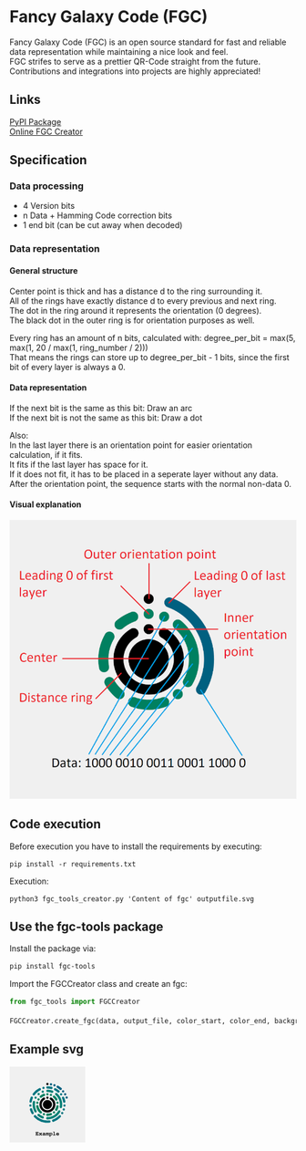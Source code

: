 # Fancy Galaxy Code (FGC)
Fancy Galaxy Code (FGC) is an open source standard for fast and reliable data representation while maintaining a nice look and feel.  
FGC strifes to serve as a prettier QR-Code straight from the future.  
Contributions and integrations into projects are highly appreciated!  
  
## Links
[PyPI Package](https://pypi.org/project/fgc-tools/)  
[Online FGC Creator](https://ghostfox.de/fgc)  
  
## Specification

### Data processing
- 4 Version bits
- n Data + Hamming Code correction bits
- 1 end bit (can be cut away when decoded)


### Data representation
#### General structure
Center point is thick and has a distance d to the ring surrounding it.  
All of the rings have exactly distance d to every previous and next ring.  
The dot in the ring around it represents the orientation (0 degrees).  
The black dot in the outer ring is for orientation purposes as well. 

Every ring has an amount of n bits, calculated with: degree_per_bit = max(5, max(1, 20 / max(1, ring_number / 2)))  
That means the rings can store up to degree_per_bit - 1 bits, since the first bit of every layer is always a 0.  
  
#### Data representation
If the next bit is the same as this bit: Draw an arc  
If the next bit is not the same as this bit: Draw a dot  
  
Also:  
In the last layer there is an orientation point for easier orientation calculation, if it fits.  
It fits if the last layer has space for it.  
If it does not fit, it has to be placed in a seperate layer without any data.  
After the orientation point, the sequence starts with the normal non-data 0.  
  
#### Visual explanation
![Visual over on GitHub](./static/explanation.png)
  
## Code execution
Before execution you have to install the requirements by executing:  
```
pip install -r requirements.txt
```  
  
Execution:  
```
python3 fgc_tools_creator.py 'Content of fgc' outputfile.svg
```
  
## Use the fgc-tools package
Install the package via:
```sh
pip install fgc-tools
```

Import the FGCCreator class and create an fgc:
```python
from fgc_tools import FGCCreator

FGCCreator.create_fgc(data, output_file, color_start, color_end, background_color)
```  
  
## Example svg
![Visual over on GitHub](./static/example.svg)
